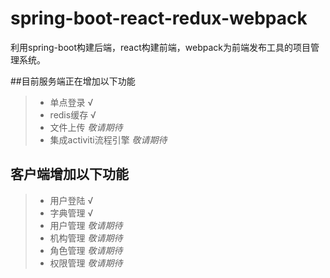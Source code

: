 ﻿#  spring-boot-react-redux-webpack
利用spring-boot构建后端，react构建前端，webpack为前端发布工具的项目管理系统。

##目前服务端正在增加以下功能
 > * 单点登录   √
 > * redis缓存  √
 > * 文件上传               *敬请期待*
 > * 集成activiti流程引擎   *敬请期待*


 
## 客户端增加以下功能
> * 用户登陆   √
> * 字典管理   √
> * 用户管理   *敬请期待*
> * 机构管理   *敬请期待*
> * 角色管理   *敬请期待*
> * 权限管理   *敬请期待*
